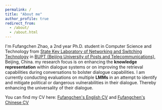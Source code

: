```yaml
---
permalink: /
title: "About me"
author_profile: true
redirect_from: 
  - /about/
  - /about.html
---
```


I'm Fufangchen Zhao, a 2nd year Ph.D. student in Computer Science and Technology from [State Key Laboratory of Networking and Switching Technology]( https://sklnst.bupt.edu.cn/) in [BUPT (Beijing University of Posts and Telecommunications)](https://www.bupt.edu.cn/), Beijing, China. my research focus is on enhancing the **knowledge representation** within dialogue systems or on improving the retrieval capabilities during conversations to bolster dialogue capabilities.  I am currently conducting evaluations on multiple **LMMs** in an attempt to identify and mitigate political or dangerous vulnerabilities in their dialogue. Thereby enhancing the universality of their dialogue.

You can find my CV here: [Fufangchen's English CV](../zhaofufangchen.github.io/assets/Fufangchen_Zhao_CV.pdf) and [Fufangchen's Chinese CV](../zhaofufangchen.github.io/assets/cv_chinese.pdf)
